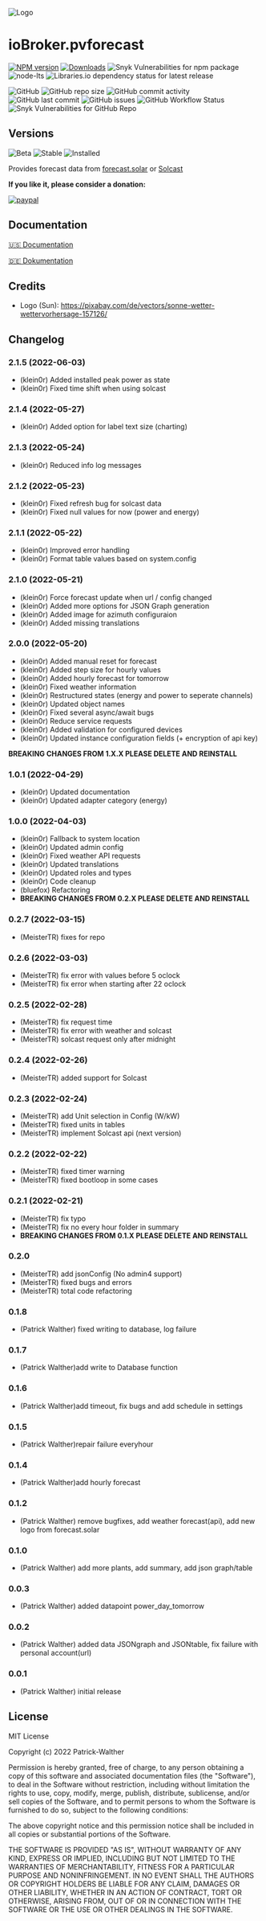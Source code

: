 ![Logo](admin/pvforecast.png)

# ioBroker.pvforecast

[![NPM version](https://img.shields.io/npm/v/iobroker.pvforecast?style=flat-square)](https://www.npmjs.com/package/iobroker.pvforecast)
[![Downloads](https://img.shields.io/npm/dm/iobroker.pvforecast?label=npm%20downloads&style=flat-square)](https://www.npmjs.com/package/iobroker.pvforecast)
![Snyk Vulnerabilities for npm package](https://img.shields.io/snyk/vulnerabilities/npm/iobroker.pvforecast?label=npm%20vulnerabilities&style=flat-square)
![node-lts](https://img.shields.io/node/v-lts/iobroker.pvforecast?style=flat-square)
![Libraries.io dependency status for latest release](https://img.shields.io/librariesio/release/npm/iobroker.pvforecast?label=npm%20dependencies&style=flat-square)

![GitHub](https://img.shields.io/github/license/iobroker-community-adapters/iobroker.pvforecast?style=flat-square)
![GitHub repo size](https://img.shields.io/github/repo-size/iobroker-community-adapters/iobroker.pvforecast?logo=github&style=flat-square)
![GitHub commit activity](https://img.shields.io/github/commit-activity/m/iobroker-community-adapters/iobroker.pvforecast?logo=github&style=flat-square)
![GitHub last commit](https://img.shields.io/github/last-commit/iobroker-community-adapters/iobroker.pvforecast?logo=github&style=flat-square)
![GitHub issues](https://img.shields.io/github/issues/iobroker-community-adapters/iobroker.pvforecast?logo=github&style=flat-square)
![GitHub Workflow Status](https://img.shields.io/github/workflow/status/iobroker-community-adapters/iobroker.pvforecast/Test%20and%20Release?label=Test%20and%20Release&logo=github&style=flat-square)
![Snyk Vulnerabilities for GitHub Repo](https://img.shields.io/snyk/vulnerabilities/github/iobroker-community-adapters/iobroker.pvforecast?label=repo%20vulnerabilities&logo=github&style=flat-square)

## Versions

![Beta](https://img.shields.io/npm/v/iobroker.pvforecast.svg?color=red&label=beta)
![Stable](http://iobroker.live/badges/pvforecast-stable.svg)
![Installed](http://iobroker.live/badges/pvforecast-installed.svg)

Provides forecast data from [forecast.solar](https://forecast.solar) or [Solcast](https://solcast.com/)

**If you like it, please consider a donation:**

[![paypal](https://www.paypalobjects.com/en_US/i/btn/btn_donateCC_LG.gif)](https://www.paypal.com/cgi-bin/webscr?cmd=_s-xclick&hosted_button_id=UYB92ZVNEFNF6&source=url)

## Documentation

[🇺🇸 Documentation](./docs/en/pvforecast.md)

[🇩🇪 Dokumentation](./docs/de/pvforecast.md)

## Credits

- Logo (Sun): https://pixabay.com/de/vectors/sonne-wetter-wettervorhersage-157126/

## Changelog
<!--
    Placeholder for the next version (at the beginning of the line):
    ### **WORK IN PROGRESS**
-->
### 2.1.5 (2022-06-03)
* (klein0r) Added installed peak power as state
* (klein0r) Fixed time shift when using solcast

### 2.1.4 (2022-05-27)
* (klein0r) Added option for label text size (charting)

### 2.1.3 (2022-05-24)
* (klein0r) Reduced info log messages

### 2.1.2 (2022-05-23)
* (klein0r) Fixed refresh bug for solcast data
* (klein0r) Fixed null values for now (power and energy)

### 2.1.1 (2022-05-22)
* (klein0r) Improved error handling
* (klein0r) Format table values based on system.config

### 2.1.0 (2022-05-21)
* (klein0r) Force forecast update when url / config changed
* (klein0r) Added more options for JSON Graph generation
* (klein0r) Added image for azimuth configuraion
* (klein0r) Added missing translations

### 2.0.0 (2022-05-20)
* (klein0r) Added manual reset for forecast
* (klein0r) Added step size for hourly values
* (klein0r) Added hourly forecast for tomorrow
* (klein0r) Fixed weather information
* (klein0r) Restructured states (energy and power to seperate channels)
* (klein0r) Updated object names
* (klein0r) Fixed several async/await bugs
* (klein0r) Reduce service requests
* (klein0r) Added validation for configured devices
* (klein0r) Updated instance configuration fields (+ encryption of api key)

**BREAKING CHANGES FROM 1.X.X PLEASE DELETE AND REINSTALL**

### 1.0.1 (2022-04-29)
* (klein0r) Updated documentation
* (klein0r) Updated adapter category (energy)

### 1.0.0 (2022-04-03)
* (klein0r) Fallback to system location
* (klein0r) Updated admin config
* (klein0r) Fixed weather API requests
* (klein0r) Updated translations
* (klein0r) Updated roles and types
* (klein0r) Code cleanup
* (bluefox) Refactoring
* **BREAKING CHANGES FROM 0.2.X PLEASE DELETE AND REINSTALL**

### 0.2.7 (2022-03-15)
* (MeisterTR) fixes for repo

### 0.2.6 (2022-03-03)
* (MeisterTR) fix error with values before 5 oclock
* (MeisterTR) fix error when starting after 22 oclock

### 0.2.5 (2022-02-28)
 * (MeisterTR) fix request time
 * (MeisterTR) fix error with weather and solcast
 * (MeisterTR) solcast request only after midnight

### 0.2.4 (2022-02-26)
 * (MeisterTR) added support for Solcast

### 0.2.3 (2022-02-24)
* (MeisterTR) add Unit selection in Config (W/kW)
* (MeisterTR) fixed units in tables
* (MeisterTR) implement Solcast api (next version)

### 0.2.2 (2022-02-22)
* (MeisterTR) fixed timer warning
* (MeisterTR) fixed bootloop in some cases

### 0.2.1 (2022-02-21)
* (MeisterTR) fix typo
* (MeisterTR) fix no every hour folder in summary
* **BREAKING CHANGES FROM 0.1.X PLEASE DELETE AND REINSTALL**

### 0.2.0
* (MeisterTR) add jsonConfig (No admin4 support)
* (MeisterTR) fixed bugs and errors
* (MeisterTR) total code refactoring

### 0.1.8
* (Patrick Walther) fixed writing to database, log failure

### 0.1.7
* (Patrick Walther)add write to Database function

### 0.1.6
* (Patrick Walther)add timeout, fix bugs and add schedule in settings

### 0.1.5
* (Patrick Walther)repair failure everyhour

### 0.1.4
* (Patrick Walther)add hourly forecast

### 0.1.2
* (Patrick Walther) remove bugfixes, add weather forecast(api), add new logo from forecast.solar

### 0.1.0
* (Patrick Walther) add  more plants, add summary, add json graph/table

### 0.0.3
* (Patrick Walther) added datapoint power_day_tomorrow

### 0.0.2
* (Patrick Walther) added data JSONgraph and JSONtable, fix failure with personal account(url)

### 0.0.1
* (Patrick Walther) initial release

## License
MIT License

Copyright (c) 2022 Patrick-Walther

Permission is hereby granted, free of charge, to any person obtaining a copy
of this software and associated documentation files (the "Software"), to deal
in the Software without restriction, including without limitation the rights
to use, copy, modify, merge, publish, distribute, sublicense, and/or sell
copies of the Software, and to permit persons to whom the Software is
furnished to do so, subject to the following conditions:

The above copyright notice and this permission notice shall be included in all
copies or substantial portions of the Software.

THE SOFTWARE IS PROVIDED "AS IS", WITHOUT WARRANTY OF ANY KIND, EXPRESS OR
IMPLIED, INCLUDING BUT NOT LIMITED TO THE WARRANTIES OF MERCHANTABILITY,
FITNESS FOR A PARTICULAR PURPOSE AND NONINFRINGEMENT. IN NO EVENT SHALL THE
AUTHORS OR COPYRIGHT HOLDERS BE LIABLE FOR ANY CLAIM, DAMAGES OR OTHER
LIABILITY, WHETHER IN AN ACTION OF CONTRACT, TORT OR OTHERWISE, ARISING FROM,
OUT OF OR IN CONNECTION WITH THE SOFTWARE OR THE USE OR OTHER DEALINGS IN THE
SOFTWARE.
